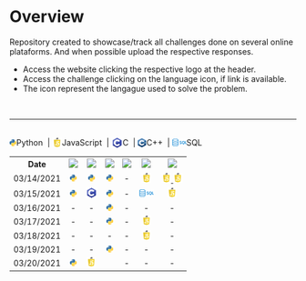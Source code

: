# Overview
Repository created to showcase/track all challenges done on several online plataforms. And when possible upload the respective responses.

- Access the website clicking the respective logo at the header.
- Access the challenge clicking on the language icon, if link is available.
- The icon represent the langague used to solve the problem.

<br>

---

<br>
<div style='display:flex; align-items: center; justifi-content: center;'>
    <img src="./assets/python-logo.png" width=12> Python &nbsp;|&nbsp; 
    <img src="./assets/javascript-logo.png" width=17> JavaScript &nbsp;|&nbsp;
    <img src="./assets/C-logo.png" width=20> C &nbsp;|&nbsp;
    <img src="./assets/c++-logo.png" width=15> C++ &nbsp;|&nbsp;
    <img src="./assets/sql-logo.png" width=25> SQL
</div>

<table>
    <tr>
        <th>Date</th>
        <th><a href="https://www.urionlinejudge.com.br" target="_blank" rel="noreferrer noopener"><img src="https://www.urionlinejudge.com.br/judge/img/5.0/logo.130615.png" width="100"/></a></th>
        <th><a href="https://www.hackerrank.com" target="_blank" rel="noreferrer noopener"><img src="https://www.hackerrank.com/wp-content/uploads/2018/08/hackerrank_logo.png" width="100"/></a></th>
        <th><a href="https://www.codewars.com" target="_blank" rel="noreferrer noopener"><img src="https://www.qualified.io/shared/images/codewars-black-large-24a9d355.png" width="80"/></a></th>
        <th><a href="https://exercism.io" target="_blank" rel="noreferrer noopener"><img src="https://assets.exercism.io/assets/logo-white-e3be059a4bfc4bf65f196a12105e9cff389b5a67f2065a0862d4ff6153571ef5.png" width="100"></a></th>
        <th><a href="https://leetcode.com/" target="_blank" rel="noreferrer noopener"><img src="https://miro.medium.com/max/2720/1*kBWo_GWrG58h28kDHwnBfg.png" width="100"></a></th>
        <th><a href="https://www.codingame.com/" target="_blank" rel="noreferrer noopener"><img src="https://i.pinimg.com/originals/36/8e/71/368e71f24ccbbeb6ccaac9d252a3eef1.png" width="100"></a></th>
    </tr>
    <tr style="text-align: center; vertical-align: middle;">
        <td>03/14/2021</td>
        <td>
            <a href="https://www.urionlinejudge.com.br/judge/pt/problems/view/1000" target="_blank" rel="noreferrer noopener">
                <img src="./assets/python-logo.png" width=12>
            </a>
        </td>
        <td>
            <a href="https://www.hackerrank.com/challenges/capitalize/problem" target="_blank" rel="noreferrer noopener">
                <img src="./assets/python-logo.png" width=12>
            </a>
        </td>
        <td>
            <a href="https://www.codewars.com/kata/54521e9ec8e60bc4de000d6c/train/python" target="_blank" rel="noreferrer noopener">
                <img src="./assets/python-logo.png" width=12>
            </a>
        </td>
        <td>-</td>
        <td>
            <a href="https://leetcode.com/problems/reverse-integer/" target="_blank" rel="noreferrer noopener">
                <img src="./assets/javascript-logo.png" width=17 >
            </a>
        </td>
        <td>
            <a href="https://www.codingame.com/training/easy/onboarding" target="_blank" rel="noreferrer noopener">
                <img src="./assets/javascript-logo.png" width=17>
            </a>
            <a href="https://www.codingame.com/training/easy/the-descent" target="_blank" rel="noreferrer noopener">
                <img src="./assets/javascript-logo.png" width=17>
            </a>
        </td>
    </tr>
    <tr style="text-align: center; vertical-align: middle;">
        <td>03/15/2021</td>
        <td>
            <a href="https://www.urionlinejudge.com.br/judge/pt/problems/view/1000" target="_blank" rel="noreferrer noopener">
                <img src="./assets/python-logo.png" width=12>
            </a>
        </td>
        <td>
            <a href="https://www.hackerrank.com/challenges/print-the-elements-of-a-linked-list/problem" target="_blank" rel="noreferrer noopener">
            <img src="./assets/C-logo.png" width=20>
            </a>
        </td>
        <td>
            <a href="https://www.codewars.com/kata/552c028c030765286c00007d/train/python" target="_blank" rel="noreferrer noopener">
                <img src="./assets/python-logo.png" width=12>
            </a>
        </td>
        <td>-</td>
        <td>
            <a href="https://leetcode.com/problems/big-countries/" target="_blank" rel="noreferrer noopener">
                <img src="./assets/sql-logo.png" width=25>
            </a>
        </td>
        <td>
            <a href="https://www.codingame.com/ide/puzzle/power-of-thor-episode-1" target="_blank" rel="noreferrer noopener">
                <img src="./assets/javascript-logo.png" width=17>
            </a>
        </td>
    </tr>
    <tr style="text-align: center; vertical-align: middle;">
        <td>03/16/2021</td>
        <td>-</td>
        <td>-</td>
        <td>
            <a href="https://www.codewars.com/kata/555615a77ebc7c2c8a0000b8/train/python" target="_blank" rel="noreferrer noopener">
                <img src="./assets/python-logo.png" width=12>
            </a>
        </td>
        <td>-</td>
        <td>-</td>
        <td>-</td>
    </tr>
    <tr style="text-align: center; vertical-align: middle;">
        <td>03/17/2021</td>
        <td>-</td>
        <td>-</td>
        <td>
            <a href="https://www.codewars.com/kata/55c45be3b2079eccff00010f/train/python" target="_blank" rel="noreferrer noopener">
                <img src="./assets/python-logo.png" width=12>
            </a>
        </td>
        <td>-</td>
        <td>
            <a href="https://leetcode.com/problems/design-hashmap/" target="_blank" rel="noreferrer noopener">
                <img src="./assets/javascript-logo.png" width=17>
            </a>
        </td>
        <td>-</td>
    </tr>
    <tr style="text-align: center; vertical-align: middle;">
        <td>03/18/2021</td>
        <td>-</td>
        <td>-</td>
        <td>-</td>
        <td>-</td>
        <td>
            <a href="https://leetcode.com/problems/sum-of-square-numbers/" target="_blank" rel="noreferrer noopener">
                <img src="./assets/javascript-logo.png" width=17>
            </a>
        </td>
        <td>-</td>
    </tr>
    <tr style="text-align: center; vertical-align: middle;">
        <td>03/19/2021</td>
        <td>-</td> <!-- URI -->
        <td>-</td> <!-- HACKRANK -->
        <td>
            <a href="https://www.codewars.com/kata/513e08acc600c94f01000001/train/python" target="_blank" rel="noreferrer noopener">
                <img src="./assets/python-logo.png" width=12>
            </a></td> <!-- CODEWAR -->
        <td>-</td> <!-- EXERCISM -->
        <td>-</td> <!-- LETCODE -->
        <td>-</td> <!-- CODINGAME -->
    </tr>
    <tr style="text-align: center; vertical-align: middle;">
        <td>03/20/2021</td>
        <td>
            <a href="https://www.urionlinejudge.com.br/judge/pt/problems/view/1172" target="_blank" rel="noreferrer noopener">
                <img src="./assets/python-logo.png" width=12>
            </a>
        </td> <!-- URI -->
        <td>
            <a href="https://www.hackerrank.com/challenges/js10-bitwise/problem" target="_blank" rel="noreferrer noopener">
                <img src="./assets/javascript-logo.png" width=17>
            </a>
        </td> <!-- HACKRANK -->
        <td></td> <!-- CODEWAR -->
        <td>-</td> <!-- EXERCISM -->
        <td>-</td> <!-- LETCODE -->
        <td>-</td> <!-- CODINGAME -->
    </tr>
    
</table>
